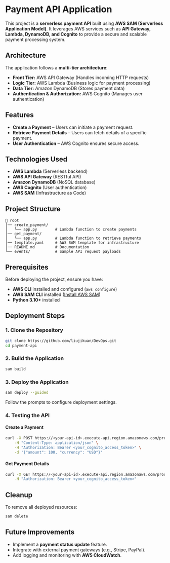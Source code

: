 


# Payment API Application

This project is a **serverless payment API** built using **AWS SAM (Serverless Application Model)**. It leverages AWS services such as **API Gateway, Lambda, DynamoDB, and Cognito** to provide a secure and scalable payment processing system.

## Architecture

The application follows a **multi-tier architecture**:

- **Front Tier:** AWS API Gateway (Handles incoming HTTP requests)
- **Logic Tier:** AWS Lambda (Business logic for payment processing)
- **Data Tier:** Amazon DynamoDB (Stores payment data)
- **Authentication & Authorization:** AWS Cognito (Manages user authentication)

## Features

- **Create a Payment** – Users can initiate a payment request.
- **Retrieve Payment Details** – Users can fetch details of a specific payment.
- **User Authentication** – AWS Cognito ensures secure access.

## Technologies Used

- **AWS Lambda** (Serverless backend)
- **AWS API Gateway** (RESTful API)
- **Amazon DynamoDB** (NoSQL database)
- **AWS Cognito** (User authentication)
- **AWS SAM** (Infrastructure as Code)

## Project Structure

```
📂 root
│── create_payment/
│   └── app.py        # Lambda function to create payments
│── get_payment/
│   └── app.py        # Lambda function to retrieve payments
│── template.yaml     # AWS SAM template for infrastructure
│── README.md         # Documentation
└── events/           # Sample API request payloads

```

## Prerequisites

Before deploying the project, ensure you have:

- **AWS CLI** installed and configured (`aws configure`)
- **AWS SAM CLI** installed ([Install AWS SAM](https://docs.aws.amazon.com/serverless-application-model/latest/developerguide/install-sam-cli.html))
- **Python 3.10+** installed

## Deployment Steps

### 1. Clone the Repository
```bash
git clone https://github.com/liujikuan/DevOps.git
cd payment-api
```

### 2. Build the Application
```bash
sam build
```

### 3. Deploy the Application
```bash
sam deploy --guided
```
Follow the prompts to configure deployment settings.

### 4. Testing the API

#### Create a Payment
```bash
curl -X POST https://<your-api-id>.execute-api.region.amazonaws.com/prod/payment \
    -H "Content-Type: application/json" \
    -H "Authorization: Bearer <your_cognito_access_token>" \
    -d '{"amount": 100, "currency": "USD"}'
```

#### Get Payment Details
```bash
curl -X GET https://<your-api-id>.execute-api.region.amazonaws.com/prod/payment?paymentId=<payment_id> \
    -H "Authorization: Bearer <your_cognito_access_token>"
```

## Cleanup

To remove all deployed resources:
```bash
sam delete
```

## Future Improvements

- Implement a **payment status update** feature.
- Integrate with external payment gateways (e.g., Stripe, PayPal).
- Add logging and monitoring with **AWS CloudWatch**.

